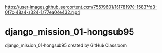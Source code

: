 

https://user-images.githubusercontent.com/75579601/161781970-15837fd3-0f7c-48a4-a324-1a77ea04e432.mp4

# django_mission_01-hongsub95
django_mission_01-hongsub95 created by GitHub Classroom
